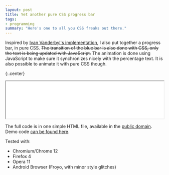 ```yaml
---
layout: post
title: Yet another pure CSS progress bar
tags:
- programming
summary: "Here's one to all you CSS freaks out there."
---
```


Inspired by [Ivan Vanderbyl's implementation][1], I also put together a
progress bar, in pure CSS. <del>The transition of the blue bar is also done
with CSS, only the text is being updated with JavaScript.</del> The animation
is done using JavaScript to make sure it synchronizes nicely with the
percentage text. It is also possible to animate it with pure CSS though.

[1]: https://skunkworks.ivanvanderbyl.com/

{:.center}
<iframe src="/demos/pure-css-progress-bar.html" style="width:100%; height:120px;">&nbsp;</iframe>

The full code is in one simple HTML file, available in the [public domain][2].
Demo code [can be found here][3].

[2]: https://en.wikipedia.org/wiki/Public_domain
[3]: /demos/pure-css-progress-bar.html

Tested with:

* Chromium/Chrome 12
* Firefox 4
* Opera 11
* Android Browser (Froyo, with minor style glitches)
